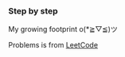 ### Step by step

My growing footprint  o(*≧▽≦)ツ 

Problems is from [LeetCode](https://leetcode.com/problemset/all/)
